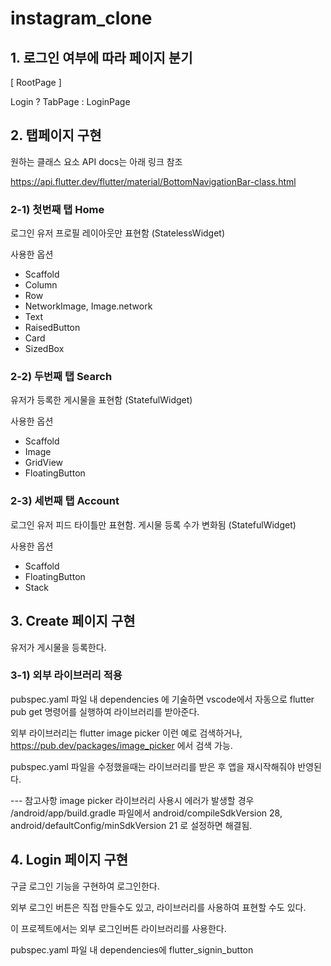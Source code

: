 # instagram_clone

## 1. 로그인 여부에 따라 페이지 분기

[ RootPage ]

Login ? TabPage : LoginPage

## 2. 탭페이지 구현

원하는 클래스 요소 API docs는 아래 링크 참조

https://api.flutter.dev/flutter/material/BottomNavigationBar-class.html

### 2-1) 첫번째 탭 Home

로그인 유저 프로필 레이아웃만 표현함 (StatelessWidget)

사용한 옵션

- Scaffold
- Column
- Row
- NetworkImage, Image.network
- Text
- RaisedButton
- Card
- SizedBox

### 2-2) 두번째 탭 Search

유저가 등록한 게시물을 표현함 (StatefulWidget)

사용한 옵션

- Scaffold
- Image
- GridView
- FloatingButton

### 2-3) 세번째 탭 Account

로그인 유저 피드 타이틀만 표현함.
게시물 등록 수가 변화됨 (StatefulWidget)

사용한 옵션

- Scaffold
- FloatingButton
- Stack

## 3. Create 페이지 구현

유저가 게시물을 등록한다.

### 3-1) 외부 라이브러리 적용

pubspec.yaml 파일 내 dependencies 에 기술하면 vscode에서 자동으로 flutter pub get 명령어를 실행하여 라이브러리를 받아준다.

외부 라이브러리는 flutter image picker 이런 예로 검색하거나,
https://pub.dev/packages/image_picker 에서 검색 가능.

pubspec.yaml 파일을 수정했을때는 라이브러리를 받은 후 앱을 재시작해줘야 반영된다.

--- 참고사항
image picker 라이브러리 사용시 에러가 발생할 경우 /android/app/build.gradle 파일에서 android/compileSdkVersion 28, android/defaultConfig/minSdkVersion 21 로 설정하면 해결됨.

## 4. Login 페이지 구현

구글 로그인 기능을 구현하여 로그인한다.

외부 로그인 버튼은 직접 만들수도 있고, 라이브러리를 사용하여 표현할 수도 있다.

이 프로젝트에서는 외부 로그인버튼 라이브러리를 사용한다.

pubspec.yaml 파일 내 dependencies에 flutter_signin_button
